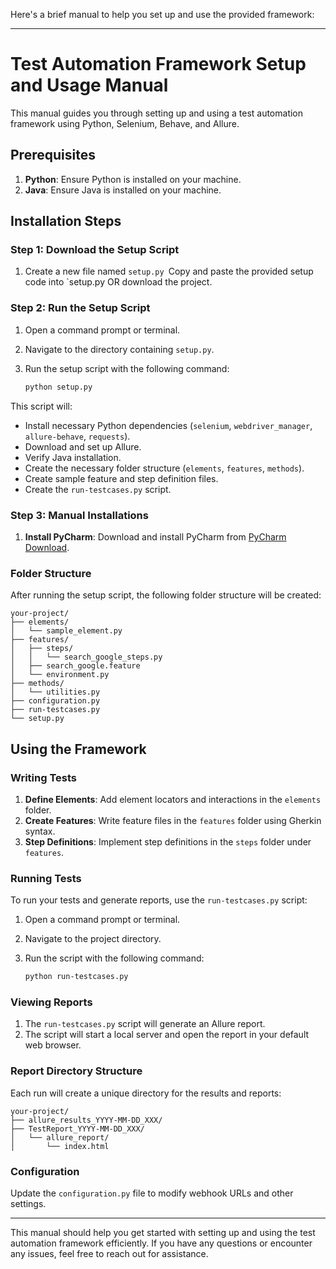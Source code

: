 Here's a brief manual to help you set up and use the provided framework:

---

# Test Automation Framework Setup and Usage Manual

This manual guides you through setting up and using a test automation framework using Python, Selenium, Behave, and Allure.

## Prerequisites

1. **Python**: Ensure Python is installed on your machine.
2. **Java**: Ensure Java is installed on your machine.

## Installation Steps

### Step 1: Download the Setup Script

1. Create a new file named `setup.py `Copy and paste the provided setup code into `setup.py OR download the project.

### Step 2: Run the Setup Script

1. Open a command prompt or terminal.
2. Navigate to the directory containing `setup.py`.
3. Run the setup script with the following command:

   ```bash
   python setup.py
   ```

This script will:

- Install necessary Python dependencies (`selenium`, `webdriver_manager`, `allure-behave`, `requests`).
- Download and set up Allure.
- Verify Java installation.
- Create the necessary folder structure (`elements`, `features`, `methods`).
- Create sample feature and step definition files.
- Create the `run-testcases.py` script.

### Step 3: Manual Installations

1. **Install PyCharm**: Download and install PyCharm from [PyCharm Download](https://www.jetbrains.com/pycharm/download/).

### Folder Structure

After running the setup script, the following folder structure will be created:

```
your-project/
├── elements/
│   └── sample_element.py
├── features/
│   ├── steps/
│   │   └── search_google_steps.py
│   ├── search_google.feature
│   └── environment.py
├── methods/
│   └── utilities.py
├── configuration.py
├── run-testcases.py
└── setup.py
```

## Using the Framework

### Writing Tests

1. **Define Elements**: Add element locators and interactions in the `elements` folder.
2. **Create Features**: Write feature files in the `features` folder using Gherkin syntax.
3. **Step Definitions**: Implement step definitions in the `steps` folder under `features`.

### Running Tests

To run your tests and generate reports, use the `run-testcases.py` script:

1. Open a command prompt or terminal.
2. Navigate to the project directory.
3. Run the script with the following command:

   ```bash
   python run-testcases.py
   ```

### Viewing Reports

1. The `run-testcases.py` script will generate an Allure report.
2. The script will start a local server and open the report in your default web browser.

### Report Directory Structure

Each run will create a unique directory for the results and reports:

```
your-project/
├── allure_results_YYYY-MM-DD_XXX/
├── TestReport_YYYY-MM-DD_XXX/
│   └── allure_report/
│       └── index.html
```

### Configuration

Update the `configuration.py` file to modify webhook URLs and other settings.

---

This manual should help you get started with setting up and using the test automation framework efficiently. If you have any questions or encounter any issues, feel free to reach out for assistance.
